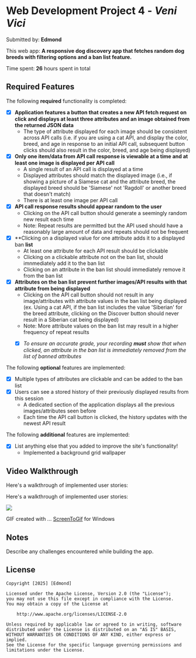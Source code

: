# Web Development Project 4 - *Veni Vici*

Submitted by: **Edmond**

This web app: **A responsive dog discovery app that fetches random dog breeds with filtering options and a ban list feature.**

Time spent: **26** hours spent in total

## Required Features

The following **required** functionality is completed: 

- [X] **Application features a button that creates a new API fetch request on click and displays at least three attributes and an image obtained from the returned JSON data**
  - The type of attribute displayed for each image should be consistent across API calls (i.e. if you are using a cat API, and display the color, breed, and age in response to an initial API call, subsequent button clicks should also result in the color, breed, and age being displayed)
- [X] **Only one item/data from API call response is viewable at a time and at least one image is displayed per API call**
  - A single result of an API call is displayed at a time 
  - Displayed attributes should match the displayed image (i.e., if showing a picture of a Siamese cat and the attribute breed, the displayed breed should be 'Siamese' not 'Ragdoll' or another breed that doesn't match)
  - There is at least one image per API call
- [X] **API call response results should appear random to the user**
  - Clicking on the API call button should generate a seemingly random new result each time
  - Note: Repeat results are permitted but the API used should have a reasonably large amount of data and repeats should not be frequent
- [X] **Clicking on a displayed value for one attribute adds it to a displayed ban **list**
  - At least one attribute for each API result should be clickable
  - Clicking on a clickable attribute not on the ban list, should imnmediately add it to the ban list 
  - Clicking on an attribute in the ban list should immediately remove it from the ban list 
- [X] **Attributes on the ban list prevent further images/API results with that attribute from being displayed**
  - Clicking on the API call button should not result in any image/attributes with attribute values in the ban list being displayed (ex. Using a cat API, if the ban list includes the value 'Siberian' for the breed attribute, clicking on the Discover button should never result in a Siberian cat being displayed)
  - Note: More attribute values on the ban list may result in a higher frequency of repeat results
  -  [X] _To ensure an accurate grade, your recording **must** show that when clicked, an attribute in the ban list is immediately removed from the list of banned attributes_


The following **optional** features are implemented:

- [X] Multiple types of attributes are clickable and can be added to the ban list
- [X] Users can see a stored history of their previously displayed  results from this session
  - A dedicated section of the application displays all the previous images/attributes seen before
  - Each time the API call button is clicked, the history updates with the newest API result

The following **additional** features are implemented:

* [X] List anything else that you added to improve the site's functionality!
  - Implemented a background grid wallpaper
## Video Walkthrough

Here's a walkthrough of implemented user stories:


Here's a walkthrough of implemented user stories:

<div>
     <a href="https://i.imgur.com/ItFj0iY.gif">
       <img style="max-width:300px;" src="https://i.imgur.com/ItFj0iY.gif">
     </a>
 </div>
 
<!-- Replace this with whatever GIF tool you used! -->
GIF created with ... [ScreenToGif](https://www.screentogif.com/) for Windows

## Notes

Describe any challenges encountered while building the app.

## License

    Copyright [2025] [Edmond]

    Licensed under the Apache License, Version 2.0 (the "License");
    you may not use this file except in compliance with the License.
    You may obtain a copy of the License at

        http://www.apache.org/licenses/LICENSE-2.0

    Unless required by applicable law or agreed to in writing, software
    distributed under the License is distributed on an "AS IS" BASIS,
    WITHOUT WARRANTIES OR CONDITIONS OF ANY KIND, either express or implied.
    See the License for the specific language governing permissions and
    limitations under the License.
